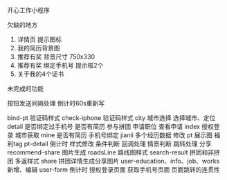 
开心工作小程序

欠缺的地方
1. 详情页 提示图标
2. 我的简历背景图
3. 推荐有奖 背景尺寸 750x330
4. 推荐有奖 绑定手机号 提示框2个
5. 关于我的4个证书

未完成的功能

按钮发送间隔处理
倒计时60s重新写

bind-pt 验证码样式
check-iphone 验证码样式
city 城市选择 选择城市、定位
detail 是否绑定过手机号 是否有简历 参与拼团 申请职位 查看申请
index 授权登录 城市获取
mine 是否有简历 手机号绑定 
jianli 多个经历数据 修改
pt 展示图 福利tag 
pt-detail 倒计时 样式修改 条件判断 回调处理 情景判断 跳转处理 分享
recommend-share 图片生成
roadsLine 路线图样式
search-result 拼团和非拼团 多返样式
share 拼团详情生成分享图片
user-education、info、job、works 新增、编辑
user-form 倒计时
授权登录页面 获取手机号页面
页面跳转的连贯性




